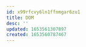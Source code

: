 ```yaml
---
id: x99rfcvy6ln1ffnmgar6zu1
title: DOM
desc: ''
updated: 1653561307897
created: 1653560787467
---
```


